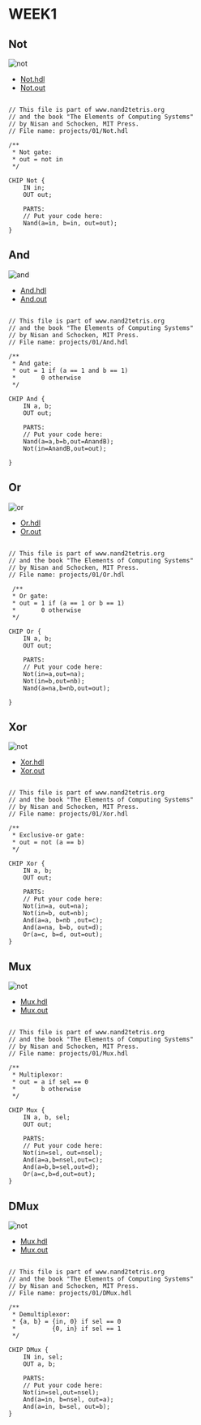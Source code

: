 # WEEK1
## Not
![not](https://github.com/mark456tung/co109a/blob/master/homework/picture/not.png)

* [Not.hdl](https://github.com/mark456tung/co109a/blob/master/01/Not.hdl)
* [Not.out](https://github.com/mark456tung/co109a/blob/master/01/Not.out)
<pre><code>
// This file is part of www.nand2tetris.org
// and the book "The Elements of Computing Systems"
// by Nisan and Schocken, MIT Press.
// File name: projects/01/Not.hdl

/**
 * Not gate:
 * out = not in
 */

CHIP Not {
    IN in;
    OUT out;

    PARTS:
    // Put your code here:
    Nand(a=in, b=in, out=out);
}
</code></pre>
## And
![and](https://github.com/mark456tung/co109a/blob/master/homework/picture/and.png)

* [And.hdl](https://github.com/mark456tung/co109a/blob/master/01/And.hdl)
* [And.out](https://github.com/mark456tung/co109a/blob/master/01/And.out)
<pre><code>
// This file is part of www.nand2tetris.org
// and the book "The Elements of Computing Systems"
// by Nisan and Schocken, MIT Press.
// File name: projects/01/And.hdl

/**
 * And gate: 
 * out = 1 if (a == 1 and b == 1)
 *       0 otherwise
 */

CHIP And {
    IN a, b;
    OUT out;

    PARTS:
    // Put your code here:
    Nand(a=a,b=b,out=AnandB);
    Not(in=AnandB,out=out);

}
</code></pre>
## Or
![or](https://github.com/mark456tung/co109a/blob/master/homework/picture/or.png)

* [Or.hdl](https://github.com/mark456tung/co109a/blob/master/01/Or.hdl)
* [Or.out](https://github.com/mark456tung/co109a/blob/master/01/Or.out)
<pre><code>
// This file is part of www.nand2tetris.org
// and the book "The Elements of Computing Systems"
// by Nisan and Schocken, MIT Press.
// File name: projects/01/Or.hdl

 /**
 * Or gate:
 * out = 1 if (a == 1 or b == 1)
 *       0 otherwise
 */

CHIP Or {
    IN a, b;
    OUT out;

    PARTS:
    // Put your code here:
    Not(in=a,out=na);
    Not(in=b,out=nb);
    Nand(a=na,b=nb,out=out);

}
</code></pre>

## Xor
![not](https://github.com/mark456tung/co109a/blob/master/homework/picture/xor.png)
* [Xor.hdl](https://github.com/mark456tung/co109a/blob/master/01/Xor.hdl)
* [Xor.out](https://github.com/mark456tung/co109a/blob/master/01/Xor.out)
<pre><code>
// This file is part of www.nand2tetris.org
// and the book "The Elements of Computing Systems"
// by Nisan and Schocken, MIT Press.
// File name: projects/01/Xor.hdl

/**
 * Exclusive-or gate:
 * out = not (a == b)
 */

CHIP Xor {
    IN a, b;
    OUT out;

    PARTS:
    // Put your code here:
    Not(in=a, out=na);
    Not(in=b, out=nb);
    And(a=a, b=nb ,out=c);
    And(a=na, b=b, out=d);
    Or(a=c, b=d, out=out); 
}
</code></pre>
## Mux
![not](https://github.com/mark456tung/co109a/blob/master/homework/picture/mux.png)
* [Mux.hdl](https://github.com/mark456tung/co109a/blob/master/01/Mux.hdl)
* [Mux.out](https://github.com/mark456tung/co109a/blob/master/01/Mux.out)
<pre><code>
// This file is part of www.nand2tetris.org
// and the book "The Elements of Computing Systems"
// by Nisan and Schocken, MIT Press.
// File name: projects/01/Mux.hdl

/** 
 * Multiplexor:
 * out = a if sel == 0
 *       b otherwise
 */

CHIP Mux {
    IN a, b, sel;
    OUT out;

    PARTS:
    // Put your code here:
    Not(in=sel, out=nsel);
    And(a=a,b=nsel,out=c);
    And(a=b,b=sel,out=d);
    Or(a=c,b=d,out=out);
}
</code></pre>
## DMux
![not](https://github.com/mark456tung/co109a/blob/master/homework/picture.dmux.png)
* [Mux.hdl](https://github.com/mark456tung/co109a/blob/master/01/Mux.hdl)
* [Mux.out](https://github.com/mark456tung/co109a/blob/master/01/Mux.out)
<pre><code>
// This file is part of www.nand2tetris.org
// and the book "The Elements of Computing Systems"
// by Nisan and Schocken, MIT Press.
// File name: projects/01/DMux.hdl

/**
 * Demultiplexor:
 * {a, b} = {in, 0} if sel == 0
 *          {0, in} if sel == 1
 */

CHIP DMux {
    IN in, sel;
    OUT a, b;

    PARTS:
    // Put your code here:
    Not(in=sel,out=nsel);
    And(a=in, b=nsel, out=a);
    And(a=in, b=sel, out=b);
}
</code></pre>



